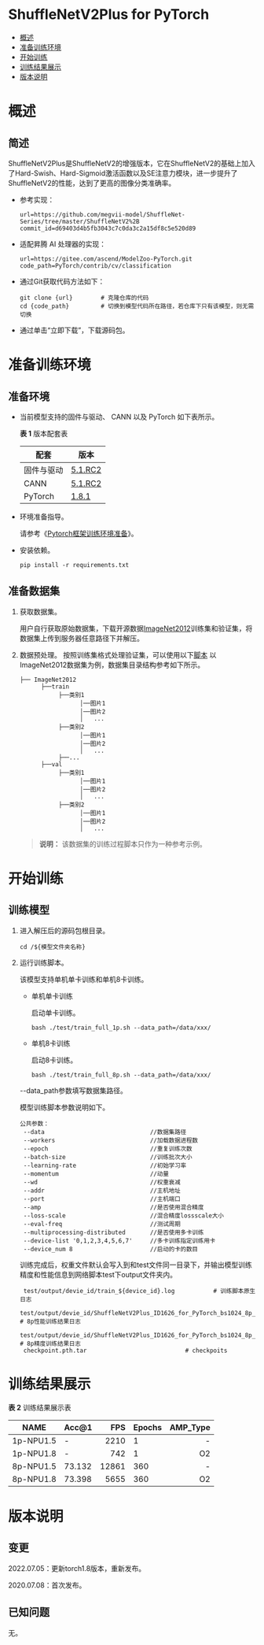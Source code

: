 #  ShuffleNetV2Plus for PyTorch

-   [概述](概述.md)
-   [准备训练环境](准备训练环境.md)
-   [开始训练](开始训练.md)
-   [训练结果展示](训练结果展示.md)
-   [版本说明](版本说明.md)

# 概述

## 简述
ShuffleNetV2Plus是ShuffleNetV2的增强版本，它在ShuffleNetV2的基础上加入了Hard-Swish、Hard-Sigmoid激活函数以及SE注意力模块，进一步提升了ShuffleNetV2的性能，达到了更高的图像分类准确率。
- 参考实现：

  ```
  url=https://github.com/megvii-model/ShuffleNet-Series/tree/master/ShuffleNetV2%2B
  commit_id=d69403d4b5fb3043c7c0da3c2a15df8c5e520d89
  ```

- 适配昇腾 AI 处理器的实现：

  ```
  url=https://gitee.com/ascend/ModelZoo-PyTorch.git
  code_path=PyTorch/contrib/cv/classification
  ```
  
- 通过Git获取代码方法如下：

  ```
  git clone {url}        # 克隆仓库的代码 
  cd {code_path}         # 切换到模型代码所在路径，若仓库下只有该模型，则无需切换
  ```
  
- 通过单击“立即下载”，下载源码包。

# 准备训练环境

## 准备环境

- 当前模型支持的固件与驱动、 CANN 以及 PyTorch 如下表所示。

  **表 1**  版本配套表

  | 配套       | 版本                                                         |
  | ---------- | ------------------------------------------------------------ |
  | 固件与驱动 | [5.1.RC2](https://www.hiascend.com/hardware/firmware-drivers?tag=commercial) |
  | CANN       | [5.1.RC2](https://www.hiascend.com/software/cann/commercial?version=5.1.RC2) |
  | PyTorch    | [1.8.1](https://gitee.com/ascend/pytorch/tree/master/) |

- 环境准备指导。

  请参考《[Pytorch框架训练环境准备](https://www.hiascend.com/document/detail/zh/ModelZoo/pytorchframework/ptes)》。
  
- 安装依赖。

  ```
  pip install -r requirements.txt
  ```


## 准备数据集

1. 获取数据集。

   用户自行获取原始数据集，下载开源数据[ImageNet2012](http://www.image-net.org/)训练集和验证集，将数据集上传到服务器任意路径下并解压。

2. 数据预处理。
  按照训练集格式处理验证集，可以使用以下[脚本](https://raw.githubusercontent.com/soumith/imagenetloader.torch/master/valprep.sh)
  以ImageNet2012数据集为例，数据集目录结构参考如下所示。

   ```
   ├── ImageNet2012
         ├──train
              ├──类别1
                    │──图片1
                    │──图片2
                    │   ...       
              ├──类别2
                    │──图片1
                    │──图片2
                    │   ...   
              ├──...                     
         ├──val  
              ├──类别1
                    │──图片1
                    │──图片2
                    │   ...       
              ├──类别2
                    │──图片1
                    │──图片2
                    │   ...              
   ```

   > **说明：** 
   >该数据集的训练过程脚本只作为一种参考示例。


# 开始训练

## 训练模型

1. 进入解压后的源码包根目录。

   ```
   cd /${模型文件夹名称} 
   ```

2. 运行训练脚本。

   该模型支持单机单卡训练和单机8卡训练。

   - 单机单卡训练

     启动单卡训练。

     ```
     bash ./test/train_full_1p.sh --data_path=/data/xxx/    
     ```

   - 单机8卡训练

     启动8卡训练。

     ```
     bash ./test/train_full_8p.sh --data_path=/data/xxx/   
     ```

    --data\_path参数填写数据集路径。

    模型训练脚本参数说明如下。  
   ```
   公共参数：
    --data                              //数据集路径
    --workers                           //加载数据进程数      
    --epoch                             //重复训练次数
    --batch-size                        //训练批次大小
    --learning-rate                     //初始学习率
    --momentum                          //动量
    --wd                                //权重衰减
    --addr                              //主机地址
    --port                              //主机端口
    --amp                               //是否使用混合精度
    --loss-scale                        //混合精度lossscale大小
    --eval-freq                         //测试周期
    --multiprocessing-distributed       //是否使用多卡训练
    --device-list '0,1,2,3,4,5,6,7'     //多卡训练指定训练用卡
    --device_num 8                      //启动的卡的数目
   ```
   
   训练完成后，权重文件默认会写入到和test文件同一目录下，并输出模型训练精度和性能信息到网络脚本test下output文件夹内。
   ```
    test/output/devie_id/train_${device_id}.log           # 训练脚本原生日志
    test/output/devie_id/ShuffleNetV2Plus_ID1626_for_PyTorch_bs1024_8p_perf.log  # 8p性能训练结果日志
    test/output/devie_id/ShuffleNetV2Plus_ID1626_for_PyTorch_bs1024_8p_acc.log  # 8p精度训练结果日志
    checkpoint.pth.tar                            # checkpoits
   ```

# 训练结果展示

**表 2**  训练结果展示表

| NAME    | Acc@1 |  FPS | Epochs | AMP_Type |
| ------- | ----- | ---: | ------ | -------: |
| 1p-NPU1.5 | -     |  2210 | 1      |        - |
| 1p-NPU1.8  | -     |  742 | 1      |       O2 |
| 8p-NPU1.5 | 73.132 | 12861 | 360    |        - |
| 8p-NPU1.8  | 73.398 | 5655 | 360    |       O2 |


# 版本说明

## 变更

2022.07.05：更新torch1.8版本，重新发布。

2020.07.08：首次发布。

## 已知问题

无。
